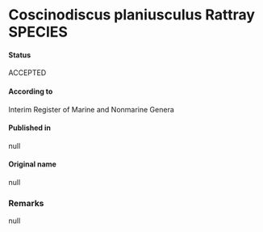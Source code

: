 Coscinodiscus planiusculus Rattray SPECIES
=======

#### Status
ACCEPTED

#### According to
Interim Register of Marine and Nonmarine Genera

#### Published in
null

#### Original name
null

### Remarks
null